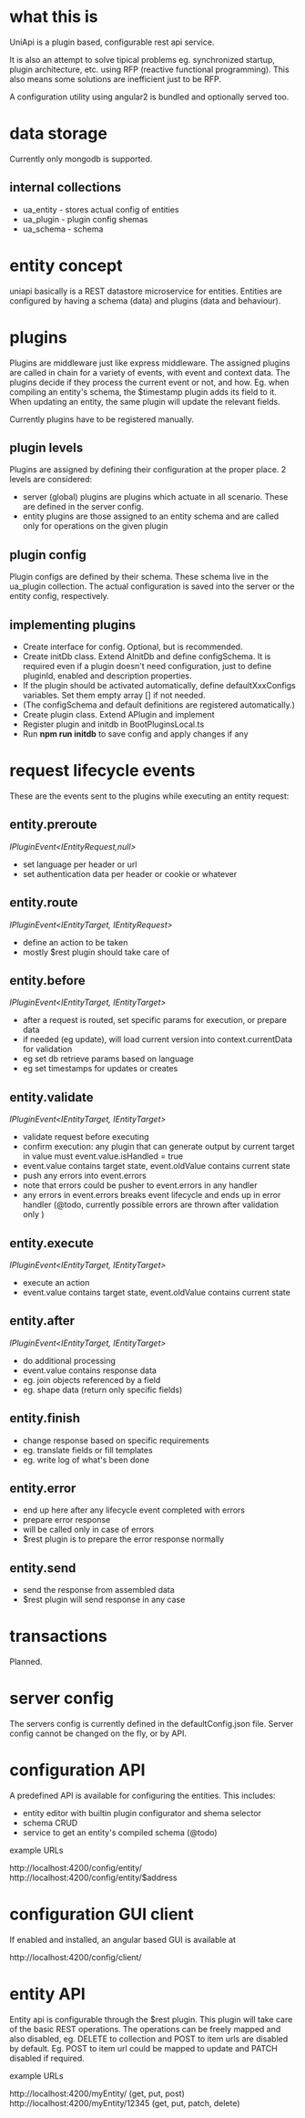 what this is
============

UniApi is a plugin based, configurable rest api service.

It is also an attempt to solve tipical problems eg. synchronized startup,
plugin architecture, etc. using RFP (reactive functional programming). This
also means some solutions are inefficient just to be RFP.

A configuration utility using angular2 is bundled and optionally served too.

data storage
============

Currently only mongodb is supported.

internal collections
--------------------

* ua_entity - stores actual config of entities
* ua_plugin - plugin config shemas
* ua_schema - schema

entity concept
==============

uniapi basically is a REST datastore microservice for entities. Entities are
configured by having a schema (data) and plugins (data and behaviour). 

plugins
=======

Plugins are middleware just like express middleware. The assigned plugins are
called in chain for a variety of events, with event and context data. The
plugins decide if they process the current event or not, and how. Eg. when
compiling an entity's schema, the $timestamp plugin adds its field to it.
When updating an entity, the same plugin will update the relevant fields.

Currently plugins have to be registered manually.

plugin levels
-------------

Plugins are assigned by defining their configuration at the proper place. 2 
levels are considered:

* server (global) plugins are plugins which actuate in all scenario. These are defined
	in the server config.
* entity plugins are those assigned to an entity schema and are called only
	for operations on the given plugin
	
plugin config
-------------

Plugin configs are defined by their schema. These schema live in the ua_plugin
collection. The actual configuration is saved into the server or the entity
config, respectively.

implementing plugins
--------------------

- Create interface for config. Optional, but is recommended.
- Create initDb class. Extend AInitDb and define configSchema. It is required 
even if a plugin doesn't need configuration, just to define pluginId, enabled 
and description properties.
- If the plugin should be activated automatically, define defaultXxxConfigs 
variables. Set them empty array [] if not needed. 
- (The configSchema and default definitions are registered automatically.)
- Create plugin class. Extend APlugin and implement
- Register plugin and initdb in BootPluginsLocal.ts
- Run **npm run initdb** to save config and apply changes if any

request lifecycle events
========================

These are the events sent to the plugins while executing an entity request:

entity.preroute
---------------
*IPluginEvent<IEntityRequest,null>*

- set language per header or url
- set authentication data per header or cookie or whatever

entity.route
------------
*IPluginEvent<IEntityTarget, IEntityRequest>*

- define an action to be taken
- mostly $rest plugin should take care of

entity.before
-------------
*IPluginEvent<IEntityTarget, IEntityTarget>*

- after a request is routed, set specific params for execution, or prepare data
- if needed (eg update), will load current version into context.currentData for 
validation
- eg set db retrieve params based on language
- eg set timestamps for updates or creates

entity.validate
---------------
*IPluginEvent<IEntityTarget, IEntityTarget>*

- validate request before executing
- confirm execution: any plugin that can generate output by current target in 
value must event.value.isHandled = true
- event.value contains target state, event.oldValue contains current state
- push any errors into event.errors
- note that errors could be pusher to event.errors in any handler
- any errors in event.errors breaks event lifecycle and ends up in error 
handler (@todo, currently possible errors are thrown after validation only ) 

entity.execute
---------------
*IPluginEvent<IEntityTarget, IEntityTarget>*

- execute an action
- event.value contains target state, event.oldValue contains current state

entity.after
------------
*IPluginEvent<IEntityTarget, IEntityTarget>*

- do additional processing
- event.value contains response data
- eg. join objects referenced by a field
- eg. shape data (return only specific fields)

entity.finish
-------------
- change response based on specific requirements
- eg. translate fields or fill templates
- eg. write log of what's been done

entity.error
------------
- end up here after any lifecycle event completed with errors
- prepare error response
- will be called only in case of errors
- $rest plugin is to prepare the error response normally

entity.send
-----------
- send the response from assembled data
- $rest plugin will send response in any case
 
transactions
============

Planned.

server config
=================

The servers config is currently defined in the defaultConfig.json file.
Server config cannot be changed on the fly, or by API.

configuration API
=================

A predefined API is available for configuring the entities. This includes:
* entity editor with builtin plugin configurator and shema selector
* schema CRUD
* service to get an entity's compiled schema (@todo)

example URLs

http://localhost:4200/config/entity/
http://localhost:4200/config/entity/$address

configuration GUI client
========================

If enabled and installed, an angular based GUI is available at

http://localhost:4200/config/client/

entity API
==========

Entity api is configurable through the $rest plugin. This plugin will take care
of the basic REST operations. The operations can be freely mapped and also 
disabled, eg. DELETE to collection and POST to item urls are disabled by default.
Eg. POST to item url could be mapped to update and PATCH disabled if required.

example URLs

http://localhost:4200/myEntity/ (get, put, post)
http://localhost:4200/myEntity/12345 (get, put, patch, delete)

